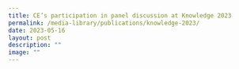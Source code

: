 ```yaml
---
title: CE’s participation in panel discussion at Knowledge 2023
permalink: /media-library/publications/knowledge-2023/
date: 2023-05-16
layout: post
description: ""
image: ""
---
```

